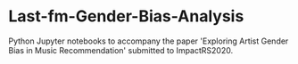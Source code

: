 # Last-fm-Gender-Bias-Analysis
Python Jupyter notebooks to accompany the paper 'Exploring Artist Gender Bias in Music Recommendation' submitted to ImpactRS2020. 
